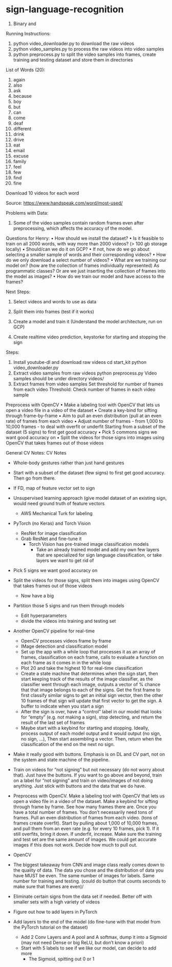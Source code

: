 # sign-language-recognition

1. Binary and 

Running Instructions:
1. python video_downloader.py to download the raw videos
2. python video_samples.py to process the raw videos into video samples
3. python preprocess.py to split the video samples into frames, create training and testing dataset and store them in directories

List of Words (20):
1. again
2. also
3. ask
4. because
5. boy
6. but
7. can
8. come
9. deaf
10. different
11. drink
12. drive
13. eat
14. email
15. excuse
16. family
17. feel
18. few
19. find
20. fine

Download 10 videos for each word

Source: https://www.handspeak.com/word/most-used/

Problems with Data:
1. Some of the video samples contain random frames even after preprocessing, which affects the accuracy
of the model.

Questions for Henry:
• How should we install the dataset?
• Is it feasible to train on all 2000 words, with way more than 2000 videos? (> 100 gb storage locally)
    • Should/can we do it on GCP?
    • If not, how do we go about selecting a smaller sample of words and their corresponding videos?
• How do we only download a select number of videos?
• What are we training our model on? (how are the collection of frames individually represented) As programmatic classes? Or are we just inserting the collection of frames into the model as images?
• How do we train our model and have access to the frames?

Next Steps:
1. Select videos and words to use as data
2. Split them into frames (test if it works)
3. Create a model and train it (Understand the model architecture, run on GCP)


4. Create realtime video prediction, keystorke for starting and stopping the sign


Steps:
1. Install youtube-dl and download raw videos
    cd start_kit
    python video_downloader.py
2. Extract video samples from raw videos
    python preprocess.py
    Video samples should be under directory videos/
3. Extract frames from video samples
    Set threshold for number of frames from each video
    Threshold: Check number of frames in each video sample 

Preprocess with OpenCV
    • Make a labeling tool with OpenCV that lets us open a video file in a video of the dataset
    • Create a key-bind for sifting through frame-by-frame
    • Aim to pull an even distribution (pull at an even rate) of frames from each video
    • Adjust number of frames - from 1,000 to 10,000 frames - to deal with overfit or underfit
Starting from a subset of the dataset (5 signs) to first get good accuracy
    • Pick 5 commons signs we want good accuracy on
    • Split the videos for those signs into images using OpenCV that takes frames out of those videos















General CV Notes:
CV Notes

* Whole-body gestures rather than just hand gestures
* Start with a subset of the dataset (few signs) to first get good accuracy. Then go from there.
* If FD, map of feature vector set to sign
* Unsupervised learning approach (give model dataset of an existing sign, would need ground truth of feature vectors
    * 	AWS Mechanical Turk for labeling
* PyTorch (no Keras) and Torch Vision
    * ResNet for image classification
    * Grab ResNet and fine-tune it
        * Torch Vision has pre-trained image classification models
            * Take an already trained model and add my own few layers that are specialized for sign language classification, or take layers we want to get rid of
* Pick 5 signs we want good accuracy on
* Split the videos for those signs, split them into images using OpenCV that takes frames out of those videos
    * Now have a big 
* Partition those 5 signs and run them through models
    * Edit hyperparameters
    * divide the videos into training and testing set
* Another OpenCV pipeline for real-time
    * OpenCV processes videos frame by frame
    * IMage detection and classification model
    * Set up the app with a while loop that processes it as an array of frames, classification on each frame, calls to evaluate a function on each frame as it comes in in the while loop
    * Plot 20 and take the highest 10 for real-time classification
    * Create a state machine that determines when the sign start, then start keeping track of the results of the image classifier, as the classifier went through each image, outputs a vector of % chance that that image belongs to each of the signs. Get the first frame to first classify similar signs to get an initial sign vector, then the other 10 frames of that sign will update that first vector to get the sign. A buffer to indicate when you start a sign
    * After the sign is over, have a “control” label in our model that looks for “empty” (e.g. not making a sign), stop detecting, and return the result of the last set of frames
    * Maybe start with a keybind for starting and stopping. Ideally, process output of each model output and it would output (no sign, no sign, …), Then start assembling a vector. Then, return when the classification of the end on the next no sign.
* Make it really good with buttons. Emphasis is on DL and CV part, not on the system and state machine of the pipeline.
* Train on videos for “not signing” but not necessary (do not worry about that). Just have the buttons. If you want to go above and beyond, train on a label for “not signing” and train on video/images of not doing anything. Just stick with buttons and the data that we do have.

* Preprocess with OpenCV. Make a labeling tool with OpenCV that lets us open a video file in a video of the dataset. Make a keybind for sifting through frame by frame. See how many frames there are. Once you have a total number of frames. You don’t necessarily need tons of frames. Pull an even distribution of frames from each video. (tons of frames create overfit). Start by pulling about 1,000 of 10,000 frames, and pull them from an even rate (e.g. for every 10 frames, pick 1). If it still overfits, bring it down. If underfit, increase. Make sure the training and test set are the same amount of images. We could get accurate images if this does not work. Decide how much to pull out.
* OpenCV
* The biggest takeaway from CNN and image class really comes down to the quality of data. The data you chose and the distribution of data you have MUST be even. The same number of images for labels. Same number for training and testing. (could do button that counts seconds to make sure that frames are even)/
* Eliminate certain signs from the data set if needed. Better off with smaller sets with a high variety of videos
* Figure out how to add layers in PyTorch
* Add layers to the end of the model (do fine-tune with that model from the PyTorch tutorial on the dataset)
    * Add 2 Conv Layers and A pool and A softmax, dump it into a Sigmoid (may not need Dense or big ReLU, but don’t know a priori)
    * Start with 5 labels to see if we like our model, can decide to add more
        * The Sigmoid, spitting out 0 or 1
